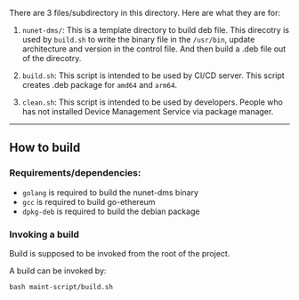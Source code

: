 There are 3 files/subdirectory in this directory. Here are what they are for:

1. `nunet-dms/`: This is a template directory to build deb file. This direcotry is used by `build.sh` to write the binary file in the `/usr/bin`, update architecture and version in the control file. And then build a .deb file out of the direcotry.

2. `build.sh`: This script is intended to be used by CI/CD server. This script creates .deb package for `amd64` and `arm64`.

3. `clean.sh`: This script is intended to be used by developers. People who has not installed Device Management Service via package manager.

---

## How to build

### Requirements/dependencies:

- `golang` is required to build the nunet-dms binary
- `gcc` is required to build go-ethereum
- `dpkg-deb` is required to build the debian package

### Invoking a build

Build is supposed to be invoked from the root of the project.

A build can be invoked by:

    bash maint-script/build.sh

